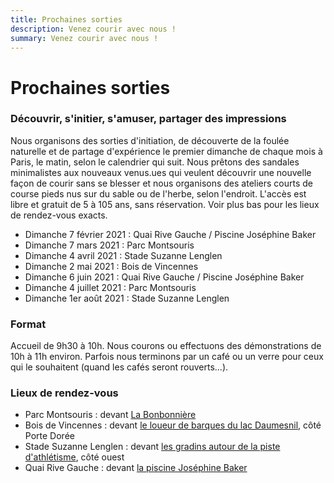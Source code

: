 ```yaml
---
title: Prochaines sorties
description: Venez courir avec nous !
summary: Venez courir avec nous !
---
```


# Prochaines sorties

### Découvrir, s'initier, s'amuser, partager des impressions

Nous organisons des sorties d'initiation, de découverte de la foulée naturelle et de partage d'expérience le premier dimanche de chaque mois à Paris, le matin, selon le calendrier qui suit.
Nous prêtons des sandales minimalistes aux nouveaux venus.ues qui veulent découvrir une nouvelle façon de courir sans se blesser et nous organisons des ateliers courts de course pieds nus sur du sable ou de l'herbe, selon l'endroit.
L'accès est libre et gratuit de 5 à 105 ans, sans réservation. Voir plus bas pour les lieux de rendez-vous exacts.​

- Dimanche 7 février 2021 : Quai Rive Gauche / Piscine Joséphine Baker
- Dimanche 7 mars 2021 : Parc Montsouris
- Dimanche 4 avril 2021 : Stade Suzanne Lenglen
- Dimanche 2 mai 2021 : Bois de Vincennes
- Dimanche 6 juin 2021 : Quai Rive Gauche / Piscine Joséphine Baker
- Dimanche 4 juillet 2021 : Parc Montsouris
- Dimanche 1er août 2021 : Stade Suzanne Lenglen
​
### Format
Accueil de 9h30 à 10h.
Nous courons ou effectuons des démonstrations de 10h à 11h environ.
Parfois nous terminons par un café ou un verre pour ceux qui le souhaitent (quand les cafés seront rouverts...).

### Lieux de rendez-vous
- Parc Montsouris : devant <a href="https://goo.gl/maps/RUvVHuyTAXZ8Kg8XA">La Bonbonnière</a>
- Bois de Vincennes : devant <a href="https://goo.gl/maps/kjggmHrmPv2QDUk79">le loueur de barques du lac Daumesnil</a>, côté Porte Dorée
- Stade Suzanne Lenglen : devant <a href="https://goo.gl/maps/dx16s8HVGmrYxbMb8">les gradins autour de la piste d'athlétisme</a>, côté ouest
- Quai Rive Gauche : devant <a href="https://g.page/PiscineJosephineBaker?share">la piscine Joséphine Baker</a>
